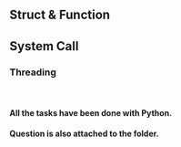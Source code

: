 <!DOCTYPE html>
<html>
<body>
<h2>Struct & Function</h2>
<h2>System Call</h2>
<h3>Threading</h3>
<br>
<h4>All the tasks have been done with Python.</h4>
<h4>Question is also attached to the folder.</h4>
</body>
</html>

